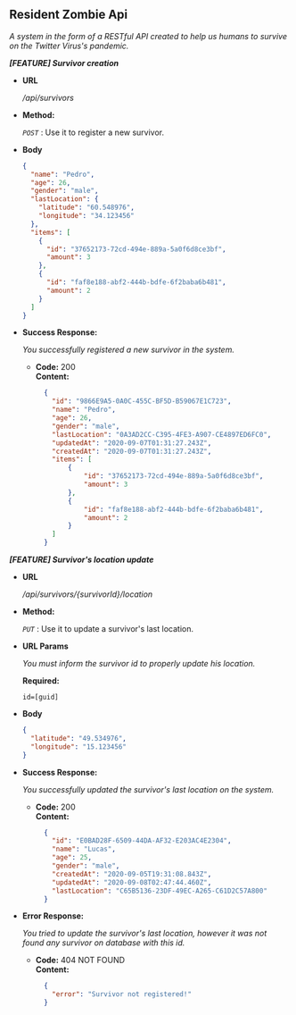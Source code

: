 **Resident Zombie Api**
----
  _A system in the form of a RESTful API created to help us humans to survive on the Twitter Virus's pandemic._

***[FEATURE] Survivor creation***

* **URL**

  _/api/survivors_

* **Method:**
  
  _`POST`_ : Use it to register a new survivor.

* **Body**

    ```json
    {
      "name": "Pedro",
      "age": 26,
      "gender": "male",
      "lastLocation": {
        "latitude": "60.548976",
        "longitude": "34.123456"
      },
      "items": [
        {
          "id": "37652173-72cd-494e-889a-5a0f6d8ce3bf",
          "amount": 3
        },
        {
          "id": "faf8e188-abf2-444b-bdfe-6f2baba6b481",
          "amount": 2
        }
      ]
    }
    ```

* **Success Response:**
  
  _You successfully registered a new survivor in the system._

  * **Code:** 200 <br />
    **Content:**
    ```json
      {
        "id": "9866E9A5-0A0C-455C-BF5D-B59067E1C723",
        "name": "Pedro",
        "age": 26,
        "gender": "male",
        "lastLocation": "0A3AD2CC-C395-4FE3-A907-CE4897ED6FC0",
        "updatedAt": "2020-09-07T01:31:27.243Z",
        "createdAt": "2020-09-07T01:31:27.243Z",
        "items": [
            {
                "id": "37652173-72cd-494e-889a-5a0f6d8ce3bf",
                "amount": 3
            },
            {
                "id": "faf8e188-abf2-444b-bdfe-6f2baba6b481",
                "amount": 2
            }
        ]
      }
    ```

***[FEATURE] Survivor's location update***

* **URL**

  _/api/survivors/{survivorId}/location_

* **Method:**
  
  _`PUT`_ : Use it to update a survivor's last location.
  
*  **URL Params**

   _You must inform the survivor id to properly update his location._

   **Required:**
 
   `id=[guid]`

* **Body**

    ```json
    {
      "latitude": "49.534976",
      "longitude": "15.123456"
    }
    ```

* **Success Response:**
  
  _You successfully updated the survivor's last location on the system._

  * **Code:** 200 <br />
    **Content:**
    ```json
      {
        "id": "E0BAD28F-6509-44DA-AF32-E203AC4E2304",
        "name": "Lucas",
        "age": 25,
        "gender": "male",
        "createdAt": "2020-09-05T19:31:08.843Z",
        "updatedAt": "2020-09-08T02:47:44.460Z",
        "lastLocation": "C65B5136-23DF-49EC-A265-C61D2C57A800"
      }
    ```
 
* **Error Response:**

  _You tried to update the survivor's last location, however it was not found any survivor on database with this id._

  * **Code:** 404 NOT FOUND <br />
    **Content:**
    ```json
      {
        "error": "Survivor not registered!"
      }
    ```